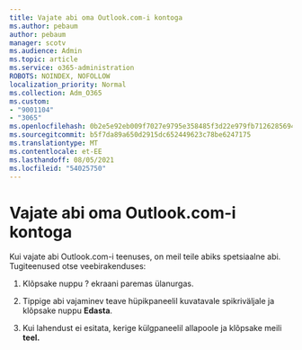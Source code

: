 ```yaml
---
title: Vajate abi oma Outlook.com-i kontoga
ms.author: pebaum
author: pebaum
manager: scotv
ms.audience: Admin
ms.topic: article
ms.service: o365-administration
ROBOTS: NOINDEX, NOFOLLOW
localization_priority: Normal
ms.collection: Adm_O365
ms.custom:
- "9001104"
- "3065"
ms.openlocfilehash: 0b2e5e92eb009f7027e9795e358485f3d22e979fb7126285694dd2b3a7ea70b7
ms.sourcegitcommit: b5f7da89a650d2915dc652449623c78be6247175
ms.translationtype: MT
ms.contentlocale: et-EE
ms.lasthandoff: 08/05/2021
ms.locfileid: "54025750"
---
```

# <a name="need-help-with-my-outlookcom-account"></a>Vajate abi oma Outlook.com-i kontoga

Kui vajate abi Outlook.com-i teenuses, on meil teile abiks spetsiaalne abi. Tugiteenused otse veebirakenduses: 

1. Klõpsake nuppu ? ekraani paremas ülanurgas. 

2. Tippige abi vajaminev teave hüpikpaneelil kuvatavale spikriväljale ja klõpsake nuppu **Edasta**. 

3. Kui lahendust ei esitata, kerige külgpaneelil allapoole ja klõpsake meili **teel.**
